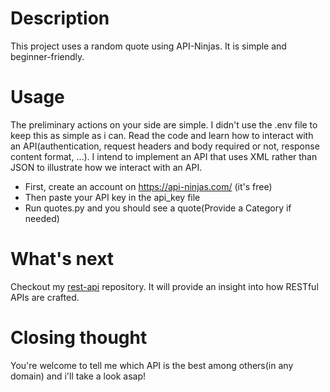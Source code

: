 # Description
This project uses a random quote using API-Ninjas. It is simple and beginner-friendly.

# Usage
The preliminary actions on your side are simple. I didn't use the .env file to keep this as simple as i can.
Read the code and learn how to interact with an API(authentication, request headers and body required or not, response content format, ...).
I intend to implement an API that uses XML rather than JSON to illustrate how we interact with an API.

- First, create an account on https://api-ninjas.com/ (it's free)
- Then paste your API key in the api_key file
- Run quotes.py and you should see a quote(Provide a Category if needed)

# What's next
Checkout my <a href="https://github.com/jspmic/rest-api">rest-api</a> repository. It will provide an insight into how RESTful APIs are crafted.

# Closing thought
You're welcome to tell me which API is the best among others(in any domain) and i'll take a look asap!
